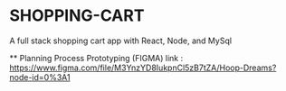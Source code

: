 # SHOPPING-CART
A full stack shopping cart app with React, Node, and MySql



** Planning Process
Prototyping (FIGMA) link : https://www.figma.com/file/M3YnzYD8IukpnCl5zB7tZA/Hoop-Dreams?node-id=0%3A1
